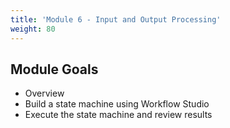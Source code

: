 ```yaml
---
title: 'Module 6 - Input and Output Processing'
weight: 80
---
```


## Module Goals

- Overview
- Build a state machine using Workflow Studio
- Execute the state machine and review results
